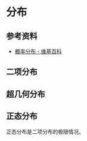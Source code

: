 # 分布

## 参考资料

- [概率分布 - 维基百科](https://zh.wikipedia.org/wiki/概率分布)

## 二项分布

## 超几何分布

## 正态分布

正态分布是二项分布的极限情况。
